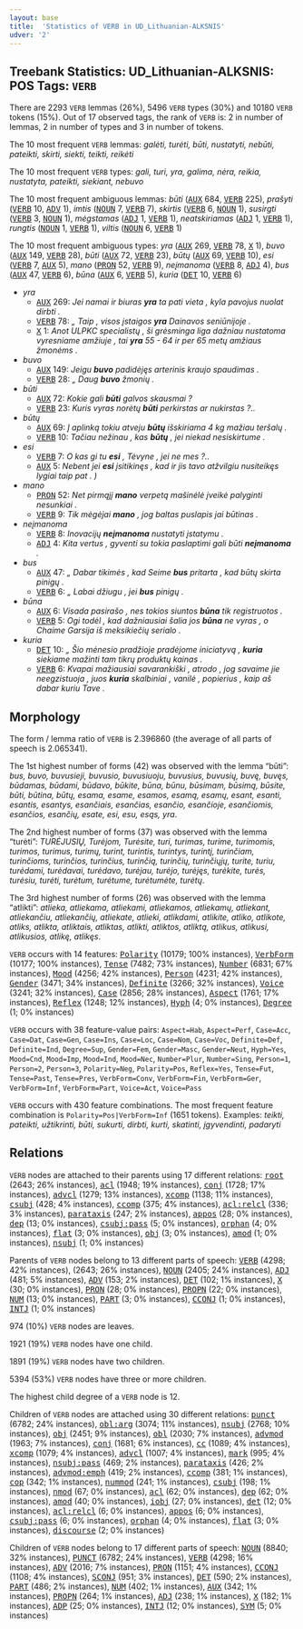 ```yaml
---
layout: base
title:  'Statistics of VERB in UD_Lithuanian-ALKSNIS'
udver: '2'
---
```


## Treebank Statistics: UD_Lithuanian-ALKSNIS: POS Tags: `VERB`

There are 2293 `VERB` lemmas (26%), 5496 `VERB` types (30%) and 10180 `VERB` tokens (15%).
Out of 17 observed tags, the rank of `VERB` is: 2 in number of lemmas, 2 in number of types and 3 in number of tokens.

The 10 most frequent `VERB` lemmas: <em>galėti, turėti, būti, nustatyti, nebūti, pateikti, skirti, siekti, teikti, reikėti</em>

The 10 most frequent `VERB` types:  <em>gali, turi, yra, galima, nėra, reikia, nustatyta, pateikti, siekiant, nebuvo</em>

The 10 most frequent ambiguous lemmas: <em>būti</em> (<tt><a href="lt_alksnis-pos-AUX.html">AUX</a></tt> 684, <tt><a href="lt_alksnis-pos-VERB.html">VERB</a></tt> 225), <em>prašyti</em> (<tt><a href="lt_alksnis-pos-VERB.html">VERB</a></tt> 10, <tt><a href="lt_alksnis-pos-ADV.html">ADV</a></tt> 1), <em>imtis</em> (<tt><a href="lt_alksnis-pos-NOUN.html">NOUN</a></tt> 7, <tt><a href="lt_alksnis-pos-VERB.html">VERB</a></tt> 7), <em>skirtis</em> (<tt><a href="lt_alksnis-pos-VERB.html">VERB</a></tt> 6, <tt><a href="lt_alksnis-pos-NOUN.html">NOUN</a></tt> 1), <em>susirgti</em> (<tt><a href="lt_alksnis-pos-VERB.html">VERB</a></tt> 3, <tt><a href="lt_alksnis-pos-NOUN.html">NOUN</a></tt> 1), <em>mėgstamas</em> (<tt><a href="lt_alksnis-pos-ADJ.html">ADJ</a></tt> 1, <tt><a href="lt_alksnis-pos-VERB.html">VERB</a></tt> 1), <em>neatskiriamas</em> (<tt><a href="lt_alksnis-pos-ADJ.html">ADJ</a></tt> 1, <tt><a href="lt_alksnis-pos-VERB.html">VERB</a></tt> 1), <em>rungtis</em> (<tt><a href="lt_alksnis-pos-NOUN.html">NOUN</a></tt> 1, <tt><a href="lt_alksnis-pos-VERB.html">VERB</a></tt> 1), <em>viltis</em> (<tt><a href="lt_alksnis-pos-NOUN.html">NOUN</a></tt> 6, <tt><a href="lt_alksnis-pos-VERB.html">VERB</a></tt> 1)

The 10 most frequent ambiguous types:  <em>yra</em> (<tt><a href="lt_alksnis-pos-AUX.html">AUX</a></tt> 269, <tt><a href="lt_alksnis-pos-VERB.html">VERB</a></tt> 78, <tt><a href="lt_alksnis-pos-X.html">X</a></tt> 1), <em>buvo</em> (<tt><a href="lt_alksnis-pos-AUX.html">AUX</a></tt> 149, <tt><a href="lt_alksnis-pos-VERB.html">VERB</a></tt> 28), <em>būti</em> (<tt><a href="lt_alksnis-pos-AUX.html">AUX</a></tt> 72, <tt><a href="lt_alksnis-pos-VERB.html">VERB</a></tt> 23), <em>būtų</em> (<tt><a href="lt_alksnis-pos-AUX.html">AUX</a></tt> 69, <tt><a href="lt_alksnis-pos-VERB.html">VERB</a></tt> 10), <em>esi</em> (<tt><a href="lt_alksnis-pos-VERB.html">VERB</a></tt> 7, <tt><a href="lt_alksnis-pos-AUX.html">AUX</a></tt> 5), <em>mano</em> (<tt><a href="lt_alksnis-pos-PRON.html">PRON</a></tt> 52, <tt><a href="lt_alksnis-pos-VERB.html">VERB</a></tt> 9), <em>neįmanoma</em> (<tt><a href="lt_alksnis-pos-VERB.html">VERB</a></tt> 8, <tt><a href="lt_alksnis-pos-ADJ.html">ADJ</a></tt> 4), <em>bus</em> (<tt><a href="lt_alksnis-pos-AUX.html">AUX</a></tt> 47, <tt><a href="lt_alksnis-pos-VERB.html">VERB</a></tt> 6), <em>būna</em> (<tt><a href="lt_alksnis-pos-AUX.html">AUX</a></tt> 6, <tt><a href="lt_alksnis-pos-VERB.html">VERB</a></tt> 5), <em>kuria</em> (<tt><a href="lt_alksnis-pos-DET.html">DET</a></tt> 10, <tt><a href="lt_alksnis-pos-VERB.html">VERB</a></tt> 6)


* <em>yra</em>
  * <tt><a href="lt_alksnis-pos-AUX.html">AUX</a></tt> 269: <em>Jei namai ir biuras <b>yra</b> ta pati vieta , kyla pavojus nuolat dirbti .</em>
  * <tt><a href="lt_alksnis-pos-VERB.html">VERB</a></tt> 78: <em>„ Taip , visos įstaigos <b>yra</b> Dainavos seniūnijoje .</em>
  * <tt><a href="lt_alksnis-pos-X.html">X</a></tt> 1: <em>Anot ULPKC specialistų , ši grėsminga liga dažniau nustatoma vyresniame amžiuje , tai <b>yra</b> 55 - 64 ir per 65 metų amžiaus žmonėms .</em>
* <em>buvo</em>
  * <tt><a href="lt_alksnis-pos-AUX.html">AUX</a></tt> 149: <em>Jeigu <b>buvo</b> padidėjęs arterinis kraujo spaudimas .</em>
  * <tt><a href="lt_alksnis-pos-VERB.html">VERB</a></tt> 28: <em>„ Daug <b>buvo</b> žmonių .</em>
* <em>būti</em>
  * <tt><a href="lt_alksnis-pos-AUX.html">AUX</a></tt> 72: <em>Kokie gali <b>būti</b> galvos skausmai ?</em>
  * <tt><a href="lt_alksnis-pos-VERB.html">VERB</a></tt> 23: <em>Kuris vyras norėtų <b>būti</b> perkirstas ar nukirstas ?..</em>
* <em>būtų</em>
  * <tt><a href="lt_alksnis-pos-AUX.html">AUX</a></tt> 69: <em>Į aplinką tokiu atveju <b>būtų</b> išskiriama 4 kg mažiau teršalų .</em>
  * <tt><a href="lt_alksnis-pos-VERB.html">VERB</a></tt> 10: <em>Tačiau nežinau , kas <b>būtų</b> , jei niekad nesiskirtume .</em>
* <em>esi</em>
  * <tt><a href="lt_alksnis-pos-VERB.html">VERB</a></tt> 7: <em>O kas gi tu <b>esi</b> , Tėvyne , jei ne mes ?..</em>
  * <tt><a href="lt_alksnis-pos-AUX.html">AUX</a></tt> 5: <em>Nebent jei <b>esi</b> įsitikinęs , kad ir jis tavo atžvilgiu nusiteikęs lygiai taip pat . )</em>
* <em>mano</em>
  * <tt><a href="lt_alksnis-pos-PRON.html">PRON</a></tt> 52: <em>Net pirmąjį <b>mano</b> verpetą mašinėlė įveikė palyginti nesunkiai .</em>
  * <tt><a href="lt_alksnis-pos-VERB.html">VERB</a></tt> 9: <em>Tik mėgėjai <b>mano</b> , jog baltas puslapis jai būtinas .</em>
* <em>neįmanoma</em>
  * <tt><a href="lt_alksnis-pos-VERB.html">VERB</a></tt> 8: <em>Inovacijų <b>neįmanoma</b> nustatyti įstatymu .</em>
  * <tt><a href="lt_alksnis-pos-ADJ.html">ADJ</a></tt> 4: <em>Kita vertus , gyventi su tokia paslaptimi gali būti <b>neįmanoma</b> .</em>
* <em>bus</em>
  * <tt><a href="lt_alksnis-pos-AUX.html">AUX</a></tt> 47: <em>„ Dabar tikimės , kad Seime <b>bus</b> pritarta , kad būtų skirta pinigų .</em>
  * <tt><a href="lt_alksnis-pos-VERB.html">VERB</a></tt> 6: <em>„ Labai džiugu , jei <b>bus</b> pinigų .</em>
* <em>būna</em>
  * <tt><a href="lt_alksnis-pos-AUX.html">AUX</a></tt> 6: <em>Visada pasirašo , nes tokios siuntos <b>būna</b> tik registruotos .</em>
  * <tt><a href="lt_alksnis-pos-VERB.html">VERB</a></tt> 5: <em>Ogi todėl , kad dažniausiai šalia jos <b>būna</b> ne vyras , o Chaime Garsija iš meksikiečių serialo .</em>
* <em>kuria</em>
  * <tt><a href="lt_alksnis-pos-DET.html">DET</a></tt> 10: <em>„ Šio mėnesio pradžioje pradėjome iniciatyvą , <b>kuria</b> siekiame mažinti tam tikrų produktų kainas .</em>
  * <tt><a href="lt_alksnis-pos-VERB.html">VERB</a></tt> 6: <em>Kvapai mažiausiai savarankiški , atrodo , jog savaime jie neegzistuoja , juos <b>kuria</b> skalbiniai , vanilė , popierius , kaip aš dabar kuriu Tave .</em>

## Morphology

The form / lemma ratio of `VERB` is 2.396860 (the average of all parts of speech is 2.065341).

The 1st highest number of forms (42) was observed with the lemma “būti”: <em>bus, buvo, buvusieji, buvusio, buvusiuoju, buvusius, buvusių, buvę, buvęs, būdamas, būdami, būdavo, būkite, būna, būnu, būsimam, būsimą, būsite, būti, būtina, būtų, esama, esame, esamos, esamą, esamų, esant, esanti, esantis, esantys, esančiais, esančias, esančio, esančioje, esančiomis, esančios, esančių, esate, esi, esu, esąs, yra</em>.

The 2nd highest number of forms (37) was observed with the lemma “turėti”: <em>TURĖJUSIŲ, Turėjom, Turėsite, turi, turimas, turime, turimomis, turimos, turimus, turimų, turint, turintis, turintys, turintį, turinčiam, turinčioms, turinčios, turinčius, turinčią, turinčių, turinčiųjų, turite, turiu, turėdami, turėdavai, turėdavo, turėjau, turėjo, turėjęs, turėkite, turės, turėsiu, turėti, turėtum, turėtume, turėtumėte, turėtų</em>.

The 3rd highest number of forms (26) was observed with the lemma “atlikti”: <em>atlieka, atliekama, atliekami, atliekamos, atliekamų, atliekant, atliekančiu, atliekančių, atliekate, atlieki, atlikdami, atlikite, atliko, atlikote, atliks, atlikta, atliktais, atliktas, atlikti, atliktos, atliktą, atlikus, atlikusi, atlikusios, atlikę, atlikęs</em>.

`VERB` occurs with 14 features: <tt><a href="lt_alksnis-feat-Polarity.html">Polarity</a></tt> (10179; 100% instances), <tt><a href="lt_alksnis-feat-VerbForm.html">VerbForm</a></tt> (10177; 100% instances), <tt><a href="lt_alksnis-feat-Tense.html">Tense</a></tt> (7482; 73% instances), <tt><a href="lt_alksnis-feat-Number.html">Number</a></tt> (6831; 67% instances), <tt><a href="lt_alksnis-feat-Mood.html">Mood</a></tt> (4256; 42% instances), <tt><a href="lt_alksnis-feat-Person.html">Person</a></tt> (4231; 42% instances), <tt><a href="lt_alksnis-feat-Gender.html">Gender</a></tt> (3471; 34% instances), <tt><a href="lt_alksnis-feat-Definite.html">Definite</a></tt> (3266; 32% instances), <tt><a href="lt_alksnis-feat-Voice.html">Voice</a></tt> (3241; 32% instances), <tt><a href="lt_alksnis-feat-Case.html">Case</a></tt> (2856; 28% instances), <tt><a href="lt_alksnis-feat-Aspect.html">Aspect</a></tt> (1761; 17% instances), <tt><a href="lt_alksnis-feat-Reflex.html">Reflex</a></tt> (1248; 12% instances), <tt><a href="lt_alksnis-feat-Hyph.html">Hyph</a></tt> (4; 0% instances), <tt><a href="lt_alksnis-feat-Degree.html">Degree</a></tt> (1; 0% instances)

`VERB` occurs with 38 feature-value pairs: `Aspect=Hab`, `Aspect=Perf`, `Case=Acc`, `Case=Dat`, `Case=Gen`, `Case=Ins`, `Case=Loc`, `Case=Nom`, `Case=Voc`, `Definite=Def`, `Definite=Ind`, `Degree=Sup`, `Gender=Fem`, `Gender=Masc`, `Gender=Neut`, `Hyph=Yes`, `Mood=Cnd`, `Mood=Imp`, `Mood=Ind`, `Mood=Nec`, `Number=Plur`, `Number=Sing`, `Person=1`, `Person=2`, `Person=3`, `Polarity=Neg`, `Polarity=Pos`, `Reflex=Yes`, `Tense=Fut`, `Tense=Past`, `Tense=Pres`, `VerbForm=Conv`, `VerbForm=Fin`, `VerbForm=Ger`, `VerbForm=Inf`, `VerbForm=Part`, `Voice=Act`, `Voice=Pass`

`VERB` occurs with 430 feature combinations.
The most frequent feature combination is `Polarity=Pos|VerbForm=Inf` (1651 tokens).
Examples: <em>teikti, pateikti, užtikrinti, būti, sukurti, dirbti, kurti, skatinti, įgyvendinti, padaryti</em>


## Relations

`VERB` nodes are attached to their parents using 17 different relations: <tt><a href="lt_alksnis-dep-root.html">root</a></tt> (2643; 26% instances), <tt><a href="lt_alksnis-dep-acl.html">acl</a></tt> (1948; 19% instances), <tt><a href="lt_alksnis-dep-conj.html">conj</a></tt> (1728; 17% instances), <tt><a href="lt_alksnis-dep-advcl.html">advcl</a></tt> (1279; 13% instances), <tt><a href="lt_alksnis-dep-xcomp.html">xcomp</a></tt> (1138; 11% instances), <tt><a href="lt_alksnis-dep-csubj.html">csubj</a></tt> (428; 4% instances), <tt><a href="lt_alksnis-dep-ccomp.html">ccomp</a></tt> (375; 4% instances), <tt><a href="lt_alksnis-dep-acl-relcl.html">acl:relcl</a></tt> (336; 3% instances), <tt><a href="lt_alksnis-dep-parataxis.html">parataxis</a></tt> (247; 2% instances), <tt><a href="lt_alksnis-dep-appos.html">appos</a></tt> (28; 0% instances), <tt><a href="lt_alksnis-dep-dep.html">dep</a></tt> (13; 0% instances), <tt><a href="lt_alksnis-dep-csubj-pass.html">csubj:pass</a></tt> (5; 0% instances), <tt><a href="lt_alksnis-dep-orphan.html">orphan</a></tt> (4; 0% instances), <tt><a href="lt_alksnis-dep-flat.html">flat</a></tt> (3; 0% instances), <tt><a href="lt_alksnis-dep-obj.html">obj</a></tt> (3; 0% instances), <tt><a href="lt_alksnis-dep-amod.html">amod</a></tt> (1; 0% instances), <tt><a href="lt_alksnis-dep-nsubj.html">nsubj</a></tt> (1; 0% instances)

Parents of `VERB` nodes belong to 13 different parts of speech: <tt><a href="lt_alksnis-pos-VERB.html">VERB</a></tt> (4298; 42% instances),  (2643; 26% instances), <tt><a href="lt_alksnis-pos-NOUN.html">NOUN</a></tt> (2405; 24% instances), <tt><a href="lt_alksnis-pos-ADJ.html">ADJ</a></tt> (481; 5% instances), <tt><a href="lt_alksnis-pos-ADV.html">ADV</a></tt> (153; 2% instances), <tt><a href="lt_alksnis-pos-DET.html">DET</a></tt> (102; 1% instances), <tt><a href="lt_alksnis-pos-X.html">X</a></tt> (30; 0% instances), <tt><a href="lt_alksnis-pos-PRON.html">PRON</a></tt> (28; 0% instances), <tt><a href="lt_alksnis-pos-PROPN.html">PROPN</a></tt> (22; 0% instances), <tt><a href="lt_alksnis-pos-NUM.html">NUM</a></tt> (13; 0% instances), <tt><a href="lt_alksnis-pos-PART.html">PART</a></tt> (3; 0% instances), <tt><a href="lt_alksnis-pos-CCONJ.html">CCONJ</a></tt> (1; 0% instances), <tt><a href="lt_alksnis-pos-INTJ.html">INTJ</a></tt> (1; 0% instances)

974 (10%) `VERB` nodes are leaves.

1921 (19%) `VERB` nodes have one child.

1891 (19%) `VERB` nodes have two children.

5394 (53%) `VERB` nodes have three or more children.

The highest child degree of a `VERB` node is 12.

Children of `VERB` nodes are attached using 30 different relations: <tt><a href="lt_alksnis-dep-punct.html">punct</a></tt> (6782; 24% instances), <tt><a href="lt_alksnis-dep-obl-arg.html">obl:arg</a></tt> (3074; 11% instances), <tt><a href="lt_alksnis-dep-nsubj.html">nsubj</a></tt> (2768; 10% instances), <tt><a href="lt_alksnis-dep-obj.html">obj</a></tt> (2451; 9% instances), <tt><a href="lt_alksnis-dep-obl.html">obl</a></tt> (2030; 7% instances), <tt><a href="lt_alksnis-dep-advmod.html">advmod</a></tt> (1963; 7% instances), <tt><a href="lt_alksnis-dep-conj.html">conj</a></tt> (1681; 6% instances), <tt><a href="lt_alksnis-dep-cc.html">cc</a></tt> (1089; 4% instances), <tt><a href="lt_alksnis-dep-xcomp.html">xcomp</a></tt> (1079; 4% instances), <tt><a href="lt_alksnis-dep-advcl.html">advcl</a></tt> (1007; 4% instances), <tt><a href="lt_alksnis-dep-mark.html">mark</a></tt> (995; 4% instances), <tt><a href="lt_alksnis-dep-nsubj-pass.html">nsubj:pass</a></tt> (469; 2% instances), <tt><a href="lt_alksnis-dep-parataxis.html">parataxis</a></tt> (426; 2% instances), <tt><a href="lt_alksnis-dep-advmod-emph.html">advmod:emph</a></tt> (419; 2% instances), <tt><a href="lt_alksnis-dep-ccomp.html">ccomp</a></tt> (381; 1% instances), <tt><a href="lt_alksnis-dep-cop.html">cop</a></tt> (342; 1% instances), <tt><a href="lt_alksnis-dep-nummod.html">nummod</a></tt> (241; 1% instances), <tt><a href="lt_alksnis-dep-csubj.html">csubj</a></tt> (198; 1% instances), <tt><a href="lt_alksnis-dep-nmod.html">nmod</a></tt> (67; 0% instances), <tt><a href="lt_alksnis-dep-acl.html">acl</a></tt> (62; 0% instances), <tt><a href="lt_alksnis-dep-dep.html">dep</a></tt> (62; 0% instances), <tt><a href="lt_alksnis-dep-amod.html">amod</a></tt> (40; 0% instances), <tt><a href="lt_alksnis-dep-iobj.html">iobj</a></tt> (27; 0% instances), <tt><a href="lt_alksnis-dep-det.html">det</a></tt> (12; 0% instances), <tt><a href="lt_alksnis-dep-acl-relcl.html">acl:relcl</a></tt> (6; 0% instances), <tt><a href="lt_alksnis-dep-appos.html">appos</a></tt> (6; 0% instances), <tt><a href="lt_alksnis-dep-csubj-pass.html">csubj:pass</a></tt> (6; 0% instances), <tt><a href="lt_alksnis-dep-orphan.html">orphan</a></tt> (4; 0% instances), <tt><a href="lt_alksnis-dep-flat.html">flat</a></tt> (3; 0% instances), <tt><a href="lt_alksnis-dep-discourse.html">discourse</a></tt> (2; 0% instances)

Children of `VERB` nodes belong to 17 different parts of speech: <tt><a href="lt_alksnis-pos-NOUN.html">NOUN</a></tt> (8840; 32% instances), <tt><a href="lt_alksnis-pos-PUNCT.html">PUNCT</a></tt> (6782; 24% instances), <tt><a href="lt_alksnis-pos-VERB.html">VERB</a></tt> (4298; 16% instances), <tt><a href="lt_alksnis-pos-ADV.html">ADV</a></tt> (2016; 7% instances), <tt><a href="lt_alksnis-pos-PRON.html">PRON</a></tt> (1151; 4% instances), <tt><a href="lt_alksnis-pos-CCONJ.html">CCONJ</a></tt> (1108; 4% instances), <tt><a href="lt_alksnis-pos-SCONJ.html">SCONJ</a></tt> (951; 3% instances), <tt><a href="lt_alksnis-pos-DET.html">DET</a></tt> (590; 2% instances), <tt><a href="lt_alksnis-pos-PART.html">PART</a></tt> (486; 2% instances), <tt><a href="lt_alksnis-pos-NUM.html">NUM</a></tt> (402; 1% instances), <tt><a href="lt_alksnis-pos-AUX.html">AUX</a></tt> (342; 1% instances), <tt><a href="lt_alksnis-pos-PROPN.html">PROPN</a></tt> (264; 1% instances), <tt><a href="lt_alksnis-pos-ADJ.html">ADJ</a></tt> (238; 1% instances), <tt><a href="lt_alksnis-pos-X.html">X</a></tt> (182; 1% instances), <tt><a href="lt_alksnis-pos-ADP.html">ADP</a></tt> (25; 0% instances), <tt><a href="lt_alksnis-pos-INTJ.html">INTJ</a></tt> (12; 0% instances), <tt><a href="lt_alksnis-pos-SYM.html">SYM</a></tt> (5; 0% instances)

